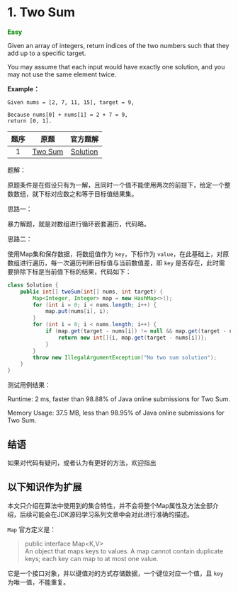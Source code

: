 # 1. Two Sum

<span style="color:green">**Easy**</span>

Given an array of integers, return indices of the two numbers such that they add up to a specific target.

You may assume that each input would have exactly one solution, and you may not use the same element twice.

**Example：**

```
Given nums = [2, 7, 11, 15], target = 9,

Because nums[0] + nums[1] = 2 + 7 = 9,
return [0, 1].
```

题序 | 原题 | 官方题解
:------------: | :------------: | :-------------:
1 |[Two Sum](https://leetcode.com/problems/two-sum/) | [Solution](https://leetcode.com/problems/two-sum/solution/)


题解：

原题条件是在假设只有为一解，且同时一个值不能使用两次的前提下，给定一个整数数组，就下标对应数之和等于目标值结果集。

思路一：

暴力解题，就是对数组进行循环嵌套遍历，代码略。

思路二：

使用Map集和保存数据，将数组值作为 `key`，下标作为 `value`，在此基础上，对原数组进行遍历，每一次遍历判断目标值与当前数值差，即 `key` 是否存在，此时需要排除下标是当前值下标的结果，代码如下：

``` java
class Solution {
    public int[] twoSum(int[] nums, int target) {
        Map<Integer, Integer> map = new HashMap<>();
        for (int i = 0; i < nums.length; i++) {
            map.put(nums[i], i);
        }
        for (int i = 0; i < nums.length; i++) {
            if (map.get(target - nums[i]) != null && map.get(target - nums[i]) != i) {
                return new int[]{i, map.get(target - nums[i])};
            }
        }
        throw new IllegalArgumentException("No two sum solution");
    }
}
```

测试用例结果：

Runtime: 2 ms, faster than 98.88% of Java online submissions for Two Sum.

Memory Usage: 37.5 MB, less than 98.95% of Java online submissions for Two Sum.


结语
---
如果对代码有疑问，或者认为有更好的方法，欢迎指出

## 以下知识作为扩展
本文只介绍在算法中使用到的集合特性，并不会将整个Map属性及方法全部介绍，后续可能会在JDK源码学习系列文章中会对此进行准确的描述。

`Map` 官方定义是：

> public interface Map<K,V>  
> An object that maps keys to values. A map cannot contain duplicate keys; each key can map to at most one value.

它是一个接口对象，并以键值对的方式存储数据，一个键位对应一个值，且 `key` 为唯一值，不能重复。

